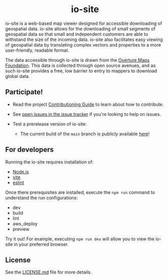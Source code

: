 <h1 align="center">io-site</h1>

io-site is a web-based map viewer designed for accessible downloading of geospatial data. io-site allows for the downloading of small segments of geospatial data so that small and independent customers are able to withstand the size of the incoming data. io-site also facilitates easy viewing of geospatial data by translating complex vectors and properties to a more user-friendly, readable format.

The data accessible through io-site is drawn from the [Overture Maps Foundation](https://overturemaps.org/). This data is collected through open source avenues, and as such io-site provides a free, low barrier to entry to mappers to download global data.

## Participate!

- Read the project [Contributioning Guide](CONTRIBUTING.md) to learn about how to contribute.
- See [open issues in the issue tracker](https://github.com/OvertureMaps/io-site/issues?q=is%3Aissue+is%3Aopen+) if you're looking to help on issues.

- Test a prerelease version of io-site:
  - The current build of the `main` branch is publicly available [here](https://explore.overturemaps.org/#16.34/51.049194/3.728993)!

## For developers

Running the io-site requires installation of:

- [Node.js](https://nodejs.org/en/download/package-manager)
- [vite](https://vitejs.dev/guide/)
- [eslint](https://eslint.org/docs/latest/use/getting-started)

Once there prerequisites are installed, execute the `npm run` command to understand the run configurations:

- dev
- build
- lint
- aws_deploy
- preview

Try it out! For example, executing `npm run dev` will allow you to view the io-site in your preferred browser.

## License

See the [LICENSE.md](LICENSE.md) file for more details.
